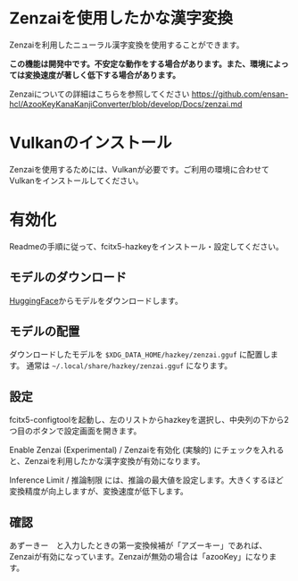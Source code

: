 # Zenzaiを使用したかな漢字変換

Zenzaiを利用したニューラル漢字変換を使用することができます。

**この機能は開発中です。不安定な動作をする場合があります。また、環境によっては変換速度が著しく低下する場合があります。**

Zenzaiについての詳細はこちらを参照してください
https://github.com/ensan-hcl/AzooKeyKanaKanjiConverter/blob/develop/Docs/zenzai.md

# Vulkanのインストール

Zenzaiを使用するためには、Vulkanが必要です。ご利用の環境に合わせてVulkanをインストールしてください。

# 有効化

Readmeの手順に従って、fcitx5-hazkeyをインストール・設定してください。

## モデルのダウンロード

[HuggingFace](https://huggingface.co/Miwa-Keita/zenz-v1)からモデルをダウンロードします。

## モデルの配置

ダウンロードしたモデルを `$XDG_DATA_HOME/hazkey/zenzai.gguf` に配置します。
通常は `~/.local/share/hazkey/zenzai.gguf` になります。

## 設定

fcitx5-configtoolを起動し、左のリストからhazkeyを選択し、中央列の下から2つ目のボタンで設定画面を開きます。

Enable Zenzai (Experimental) / Zenzaiを有効化 (実験的) にチェックを入れると、Zenzaiを利用したかな漢字変換が有効になります。

Inference Limit / 推論制限 には、推論の最大値を設定します。大きくするほど変換精度が向上しますが、変換速度が低下します。

## 確認

あずーきー　と入力したときの第一変換候補が「アズーキー」であれば、Zenzaiが有効になっています。Zenzaiが無効の場合は「azooKey」になります。
